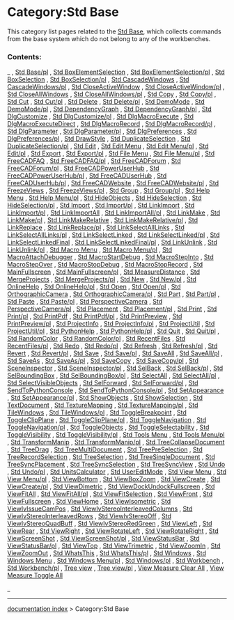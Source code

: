 # Category:Std Base
This category list pages related to the [Std Base](Std_Base.md), which collects commands from the base system which do not belong to any of the workbenches.

### Contents:

_ , [Std Base/pl](Std_Base/pl.md) , [Std BoxElementSelection](Std_BoxElementSelection.md) , [Std BoxElementSelection/pl](Std_BoxElementSelection/pl.md) , [Std BoxSelection](Std_BoxSelection.md) , [Std BoxSelection/pl](Std_BoxSelection/pl.md) , [Std CascadeWindows](Std_CascadeWindows.md) , [Std CascadeWindows/pl](Std_CascadeWindows/pl.md) , [Std CloseActiveWindow](Std_CloseActiveWindow.md) , [Std CloseActiveWindow/pl](Std_CloseActiveWindow/pl.md) , [Std CloseAllWindows](Std_CloseAllWindows.md) , [Std CloseAllWindows/pl](Std_CloseAllWindows/pl.md) , [Std Copy](Std_Copy.md) , [Std Copy/pl](Std_Copy/pl.md) , [Std Cut](Std_Cut.md) , [Std Cut/pl](Std_Cut/pl.md) , [Std Delete](Std_Delete.md) , [Std Delete/pl](Std_Delete/pl.md) , [Std DemoMode](Std_DemoMode.md) , [Std DemoMode/pl](Std_DemoMode/pl.md) , [Std DependencyGraph](Std_DependencyGraph.md) , [Std DependencyGraph/pl](Std_DependencyGraph/pl.md) , [Std DlgCustomize](Std_DlgCustomize.md) , [Std DlgCustomize/pl](Std_DlgCustomize/pl.md) , [Std DlgMacroExecute](Std_DlgMacroExecute.md) , [Std DlgMacroExecuteDirect](Std_DlgMacroExecuteDirect.md) , [Std DlgMacroRecord](Std_DlgMacroRecord.md) , [Std DlgMacroRecord/pl](Std_DlgMacroRecord/pl.md) , [Std DlgParameter](Std_DlgParameter.md) , [Std DlgParameter/pl](Std_DlgParameter/pl.md) , [Std DlgPreferences](Std_DlgPreferences.md) , [Std DlgPreferences/pl](Std_DlgPreferences/pl.md) , [Std DrawStyle](Std_DrawStyle.md) , [Std DuplicateSelection](Std_DuplicateSelection.md) , [Std DuplicateSelection/pl](Std_DuplicateSelection/pl.md) , [Std Edit](Std_Edit.md) , [Std Edit Menu](Std_Edit_Menu.md) , [Std Edit Menu/pl](Std_Edit_Menu/pl.md) , [Std Edit/pl](Std_Edit/pl.md) , [Std Export](Std_Export.md) , [Std Export/pl](Std_Export/pl.md) , [Std File Menu](Std_File_Menu.md) , [Std File Menu/pl](Std_File_Menu/pl.md) , [Std FreeCADFAQ](Std_FreeCADFAQ.md) , [Std FreeCADFAQ/pl](Std_FreeCADFAQ/pl.md) , [Std FreeCADForum](Std_FreeCADForum.md) , [Std FreeCADForum/pl](Std_FreeCADForum/pl.md) , [Std FreeCADPowerUserHub](Std_FreeCADPowerUserHub.md) , [Std FreeCADPowerUserHub/pl](Std_FreeCADPowerUserHub/pl.md) , [Std FreeCADUserHub](Std_FreeCADUserHub.md) , [Std FreeCADUserHub/pl](Std_FreeCADUserHub/pl.md) , [Std FreeCADWebsite](Std_FreeCADWebsite.md) , [Std FreeCADWebsite/pl](Std_FreeCADWebsite/pl.md) , [Std FreezeViews](Std_FreezeViews.md) , [Std FreezeViews/pl](Std_FreezeViews/pl.md) , [Std Group](Std_Group.md) , [Std Group/pl](Std_Group/pl.md) , [Std Help Menu](Std_Help_Menu.md) , [Std Help Menu/pl](Std_Help_Menu/pl.md) , [Std HideObjects](Std_HideObjects.md) , [Std HideSelection](Std_HideSelection.md) , [Std HideSelection/pl](Std_HideSelection/pl.md) , [Std Import](Std_Import.md) , [Std Import/pl](Std_Import/pl.md) , [Std LinkImport](Std_LinkImport.md) , [Std LinkImport/pl](Std_LinkImport/pl.md) , [Std LinkImportAll](Std_LinkImportAll.md) , [Std LinkImportAll/pl](Std_LinkImportAll/pl.md) , [Std LinkMake](Std_LinkMake.md) , [Std LinkMake/pl](Std_LinkMake/pl.md) , [Std LinkMakeRelative](Std_LinkMakeRelative.md) , [Std LinkMakeRelative/pl](Std_LinkMakeRelative/pl.md) , [Std LinkReplace](Std_LinkReplace.md) , [Std LinkReplace/pl](Std_LinkReplace/pl.md) , [Std LinkSelectAllLinks](Std_LinkSelectAllLinks.md) , [Std LinkSelectAllLinks/pl](Std_LinkSelectAllLinks/pl.md) , [Std LinkSelectLinked](Std_LinkSelectLinked.md) , [Std LinkSelectLinked/pl](Std_LinkSelectLinked/pl.md) , [Std LinkSelectLinkedFinal](Std_LinkSelectLinkedFinal.md) , [Std LinkSelectLinkedFinal/pl](Std_LinkSelectLinkedFinal/pl.md) , [Std LinkUnlink](Std_LinkUnlink.md) , [Std LinkUnlink/pl](Std_LinkUnlink/pl.md) , [Std Macro Menu](Std_Macro_Menu.md) , [Std Macro Menu/pl](Std_Macro_Menu/pl.md) , [Std MacroAttachDebugger](Std_MacroAttachDebugger.md) , [Std MacroStartDebug](Std_MacroStartDebug.md) , [Std MacroStepInto](Std_MacroStepInto.md) , [Std MacroStepOver](Std_MacroStepOver.md) , [Std MacroStopDebug](Std_MacroStopDebug.md) , [Std MacroStopRecord](Std_MacroStopRecord.md) , [Std MainFullscreen](Std_MainFullscreen.md) , [Std MainFullscreen/pl](Std_MainFullscreen/pl.md) , [Std MeasureDistance](Std_MeasureDistance.md) , [Std MergeProjects](Std_MergeProjects.md) , [Std MergeProjects/pl](Std_MergeProjects/pl.md) , [Std New](Std_New.md) , [Std New/pl](Std_New/pl.md) , [Std OnlineHelp](Std_OnlineHelp.md) , [Std OnlineHelp/pl](Std_OnlineHelp/pl.md) , [Std Open](Std_Open.md) , [Std Open/pl](Std_Open/pl.md) , [Std OrthographicCamera](Std_OrthographicCamera.md) , [Std OrthographicCamera/pl](Std_OrthographicCamera/pl.md) , [Std Part](Std_Part.md) , [Std Part/pl](Std_Part/pl.md) , [Std Paste](Std_Paste.md) , [Std Paste/pl](Std_Paste/pl.md) , [Std PerspectiveCamera](Std_PerspectiveCamera.md) , [Std PerspectiveCamera/pl](Std_PerspectiveCamera/pl.md) , [Std Placement](Std_Placement.md) , [Std Placement/pl](Std_Placement/pl.md) , [Std Print](Std_Print.md) , [Std Print/pl](Std_Print/pl.md) , [Std PrintPdf](Std_PrintPdf.md) , [Std PrintPdf/pl](Std_PrintPdf/pl.md) , [Std PrintPreview](Std_PrintPreview.md) , [Std PrintPreview/pl](Std_PrintPreview/pl.md) , [Std ProjectInfo](Std_ProjectInfo.md) , [Std ProjectInfo/pl](Std_ProjectInfo/pl.md) , [Std ProjectUtil](Std_ProjectUtil.md) , [Std ProjectUtil/pl](Std_ProjectUtil/pl.md) , [Std PythonHelp](Std_PythonHelp.md) , [Std PythonHelp/pl](Std_PythonHelp/pl.md) , [Std Quit](Std_Quit.md) , [Std Quit/pl](Std_Quit/pl.md) , [Std RandomColor](Std_RandomColor.md) , [Std RandomColor/pl](Std_RandomColor/pl.md) , [Std RecentFiles](Std_RecentFiles.md) , [Std RecentFiles/pl](Std_RecentFiles/pl.md) , [Std Redo](Std_Redo.md) , [Std Redo/pl](Std_Redo/pl.md) , [Std Refresh](Std_Refresh.md) , [Std Refresh/pl](Std_Refresh/pl.md) , [Std Revert](Std_Revert.md) , [Std Revert/pl](Std_Revert/pl.md) , [Std Save](Std_Save.md) , [Std Save/pl](Std_Save/pl.md) , [Std SaveAll](Std_SaveAll.md) , [Std SaveAll/pl](Std_SaveAll/pl.md) , [Std SaveAs](Std_SaveAs.md) , [Std SaveAs/pl](Std_SaveAs/pl.md) , [Std SaveCopy](Std_SaveCopy.md) , [Std SaveCopy/pl](Std_SaveCopy/pl.md) , [Std SceneInspector](Std_SceneInspector.md) , [Std SceneInspector/pl](Std_SceneInspector/pl.md) , [Std SelBack](Std_SelBack.md) , [Std SelBack/pl](Std_SelBack/pl.md) , [Std SelBoundingBox](Std_SelBoundingBox.md) , [Std SelBoundingBox/pl](Std_SelBoundingBox/pl.md) , [Std SelectAll](Std_SelectAll.md) , [Std SelectAll/pl](Std_SelectAll/pl.md) , [Std SelectVisibleObjects](Std_SelectVisibleObjects.md) , [Std SelForward](Std_SelForward.md) , [Std SelForward/pl](Std_SelForward/pl.md) , [Std SendToPythonConsole](Std_SendToPythonConsole.md) , [Std SendToPythonConsole/pl](Std_SendToPythonConsole/pl.md) , [Std SetAppearance](Std_SetAppearance.md) , [Std SetAppearance/pl](Std_SetAppearance/pl.md) , [Std ShowObjects](Std_ShowObjects.md) , [Std ShowSelection](Std_ShowSelection.md) , [Std TextDocument](Std_TextDocument.md) , [Std TextureMapping](Std_TextureMapping.md) , [Std TextureMapping/pl](Std_TextureMapping/pl.md) , [Std TileWindows](Std_TileWindows.md) , [Std TileWindows/pl](Std_TileWindows/pl.md) , [Std ToggleBreakpoint](Std_ToggleBreakpoint.md) , [Std ToggleClipPlane](Std_ToggleClipPlane.md) , [Std ToggleClipPlane/pl](Std_ToggleClipPlane/pl.md) , [Std ToggleNavigation](Std_ToggleNavigation.md) , [Std ToggleNavigation/pl](Std_ToggleNavigation/pl.md) , [Std ToggleObjects](Std_ToggleObjects.md) , [Std ToggleSelectability](Std_ToggleSelectability.md) , [Std ToggleVisibility](Std_ToggleVisibility.md) , [Std ToggleVisibility/pl](Std_ToggleVisibility/pl.md) , [Std Tools Menu](Std_Tools_Menu.md) , [Std Tools Menu/pl](Std_Tools_Menu/pl.md) , [Std TransformManip](Std_TransformManip.md) , [Std TransformManip/pl](Std_TransformManip/pl.md) , [Std TreeCollapseDocument](Std_TreeCollapseDocument.md) , [Std TreeDrag](Std_TreeDrag.md) , [Std TreeMultiDocument](Std_TreeMultiDocument.md) , [Std TreePreSelection](Std_TreePreSelection.md) , [Std TreeRecordSelection](Std_TreeRecordSelection.md) , [Std TreeSelection](Std_TreeSelection.md) , [Std TreeSingleDocument](Std_TreeSingleDocument.md) , [Std TreeSyncPlacement](Std_TreeSyncPlacement.md) , [Std TreeSyncSelection](Std_TreeSyncSelection.md) , [Std TreeSyncView](Std_TreeSyncView.md) , [Std Undo](Std_Undo.md) , [Std Undo/pl](Std_Undo/pl.md) , [Std UnitsCalculator](Std_UnitsCalculator.md) , [Std UserEditMode](Std_UserEditMode.md) , [Std View Menu](Std_View_Menu.md) , [Std View Menu/pl](Std_View_Menu/pl.md) , [Std ViewBottom](Std_ViewBottom.md) , [Std ViewBoxZoom](Std_ViewBoxZoom.md) , [Std ViewCreate](Std_ViewCreate.md) , [Std ViewCreate/pl](Std_ViewCreate/pl.md) , [Std ViewDimetric](Std_ViewDimetric.md) , [Std ViewDockUndockFullscreen](Std_ViewDockUndockFullscreen.md) , [Std ViewFitAll](Std_ViewFitAll.md) , [Std ViewFitAll/pl](Std_ViewFitAll/pl.md) , [Std ViewFitSelection](Std_ViewFitSelection.md) , [Std ViewFront](Std_ViewFront.md) , [Std ViewFullscreen](Std_ViewFullscreen.md) , [Std ViewHome](Std_ViewHome.md) , [Std ViewIsometric](Std_ViewIsometric.md) , [Std ViewIvIssueCamPos](Std_ViewIvIssueCamPos.md) , [Std ViewIvStereoInterleavedColumns](Std_ViewIvStereoInterleavedColumns.md) , [Std ViewIvStereoInterleavedRows](Std_ViewIvStereoInterleavedRows.md) , [Std ViewIvStereoOff](Std_ViewIvStereoOff.md) , [Std ViewIvStereoQuadBuff](Std_ViewIvStereoQuadBuff.md) , [Std ViewIvStereoRedGreen](Std_ViewIvStereoRedGreen.md) , [Std ViewLeft](Std_ViewLeft.md) , [Std ViewRear](Std_ViewRear.md) , [Std ViewRight](Std_ViewRight.md) , [Std ViewRotateLeft](Std_ViewRotateLeft.md) , [Std ViewRotateRight](Std_ViewRotateRight.md) , [Std ViewScreenShot](Std_ViewScreenShot.md) , [Std ViewScreenShot/pl](Std_ViewScreenShot/pl.md) , [Std ViewStatusBar](Std_ViewStatusBar.md) , [Std ViewStatusBar/pl](Std_ViewStatusBar/pl.md) , [Std ViewTop](Std_ViewTop.md) , [Std ViewTrimetric](Std_ViewTrimetric.md) , [Std ViewZoomIn](Std_ViewZoomIn.md) , [Std ViewZoomOut](Std_ViewZoomOut.md) , [Std WhatsThis](Std_WhatsThis.md) , [Std WhatsThis/pl](Std_WhatsThis/pl.md) , [Std Windows](Std_Windows.md) , [Std Windows Menu](Std_Windows_Menu.md) , [Std Windows Menu/pl](Std_Windows_Menu/pl.md) , [Std Windows/pl](Std_Windows/pl.md) , [Std Workbench](Std_Workbench.md) , [Std Workbench/pl](Std_Workbench/pl.md) , [Tree view](Tree_view.md) , [Tree view/pl](Tree_view/pl.md) , [View Measure Clear All](View_Measure_Clear_All.md) , [View Measure Toggle All](View_Measure_Toggle_All.md)

_

---
[documentation index](../README.md) > Category:Std Base
